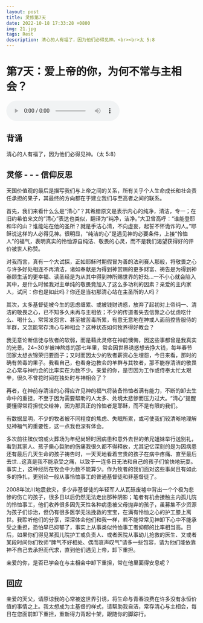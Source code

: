 ```yaml
---
layout: post
title: 灵修第7天
date: 2022-10-18 17:33:28 +0800
img: 21.jpg
tags: Rest
description: 清心的人有福了，因为他们必得见神。<br><br>太 5:8
---
```

# 第7天：爱上帝的你，为何不常与主相会？

<audio controls>
  <source src="/audios/医治的爱.mp3" type="audio/mpeg">
</audio>



## 背诵

清心的人有福了，因为他们必得见神。（太 5:8）

## 灵修 - - - 信仰反思

天国价值观的最后是描写我们与上帝之间的关系，所有关乎个人生命成长和社会责任承担的果子，其最终的方向都在于建立我们与至高者之间的联系。

首先，我们来看什么么是“清心”？其希腊原文是表示内心的纯净，清洁，专一；在旧约希伯来文的“清心”表达也类似，翻译为“纯净，洁净。”大卫曾高呼：“谁能登耶和华的山？谁能站在他的圣所？就是手洁心清，不向虚妄，起誓不怀诡诈的人。”耶稣说这样的人必得见神。很明显，“纯洁的心”是遇见神的必要条件，上接“怜恤人”的福气，表明真实的怜恤源自纯洁、敬畏的心灵，而不是我们渴望获得好的评价被世人称赞。

对我而言，真有一个大试探，正如耶稣时期假冒为善的法利赛人那般，将敬畏之心与许多好处相连不再清洁，诸如奉献是为得到神赏赐的更多财富、祷告是为得到神眷顾生活的更幸福、读圣经是为从其中得到神所赐世界的好处...一不小心就会陷入其中，是什么时候我对主单纯的敬畏竟加入了这么多功利的因素？亲爱的主内家人，试问：你也是如此吗？你还是当初那清心站在主圣所的人吗？

其次，太多基督徒被今生的思虑缠累、或被钱财诱惑，放弃了起初对上帝纯一、清洁的敬畏之心，已不知多久未再与主相依；不少的传道者失去信靠之心忧虑吃什么、喝什么，常常发怨言、甚至被苦毒所累，有意无意地在神或人面前控告服侍的羊群，又怎能常存清心与神相会？这种状态如何牧养得好教会？

我无意论断信徒与牧者的软弱，而是藉此灵修在神前懊悔，因这些事都曾是我真实的光景。24~30岁被神熬炼的那七年里，常会因世界诱惑想去挣大钱，每年春节回家太想衣锦荣归要面子；又时而因太少的牧者薪资心生埋怨，今日来看，那时的确有苦毒的果子。我看自己，也看身边教会的羊群与其牧者，那不能存清洁的敬畏之心常与神约会的比率实在为数不少。亲爱的你，是否因为工作或侍奉太忙太艰辛，很久不曾花时间在独处时与神相会了？

再者，在神前存清洁的心得应许见神的福气将装备怜恤者满有能力，不断的卸去生命中的重担，不至于因为需要帮助的人太多、处境太悲惨而压力过大。“清心”提醒要懂得常将担忧交给神，因为那真正的怜恤者是耶稣，而不是有限的我们。

有数据显明，不少的牧者被不同程度的焦虑、失眠所累，或可使我们较清晰地理解见神福气的重要性，这一点我也深有体会。

多次前往殡仪馆或火葬场为年纪尚轻时因病患和意外去世的弟兄姐妹举行送别礼，看到其家人、孩子撕心裂肺的伤痛我很久都不得释放，尤其记忆深刻的是为因病患还有最后几天生命的孩子祷告时，一天天地看着宝贵的孩子在病中疼痛、直至最后去世...这真是我不能承受之痛，以致于一连多日无法和自己的孩子们愉快地玩耍。事实上，这种经历在牧会中为数不能算少。作为牧者的我们面对这些事尚且有如此多的挣扎，更别论一般从事怜恤事工的普通基督徒和非基督徒了。

2008年汶川地震救灾，多少非基督徒的年轻军人从瓦砾废墟中背出一个个极为悲惨的伤亡的孩子，很多日以后仍然无法走出那种阴影；笔者有机会接触主内孤儿院的怜恤事工，他们收养很多因先天性各种病患被父母抛弃的孩子，虽募集不少资源为孩子们诊治，但仍有很多医学无法挽救的宝宝，在满有怜恤之心的护工膝上离世。我聆听他们的分享，深深体会他们和我一样，若不能常常见神卸下心中不能承受之重担，恐怕早已抑郁了，事实上从事类似怜恤事工者抑郁的比率相当高。日后，如果你们得见某孤儿院护工或负责人、或者医院从事幼儿抢救的医生、又或者某段时间你们牧师“脾气不好相处、偶而哀声叹气”请多一些包容，请为他们能依靠神不自己去承担而代求，直到他们遇见上帝，卸下重担。

亲爱的你，是否已学会在与主相会中卸下重担，常在他里面得安息呢？

## 回应

亲爱的天父，请原谅我的心常被这世界引诱，将生命与青春浪费在许多没有永恒价值的事情之上。我太想成为主基督的样式，请帮助我自洁，常存清心与主相会，每日在您面前卸下重担，重新得力背起十架，跟随你的脚踪行。